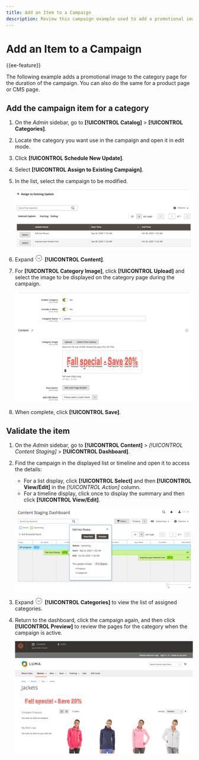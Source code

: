 ```yaml
---
title: Add an Item to a Campaign
description: Review this campaign example used to add a promotional image to the category page for the duration of the campaign.
---
```

# Add an Item to a Campaign

{{ee-feature}}

The following example adds a promotional image to the category page for the duration of the campaign. You can also do the same for a product page or CMS page.

## Add the campaign item for a category

1. On the _Admin_ sidebar, go to **[!UICONTROL Catalog]** > **[!UICONTROL Categories]**.

1. Locate the category you want use in the campaign and open it in edit mode.

1. Click **[!UICONTROL Schedule New Update]**.

1. Select **[!UICONTROL Assign to Existing Campaign]**.

1. In the list, select the campaign to be modified.

   ![Assigning to an existing campaign](./assets/content-staging-assign-to-existing-campaign.png)<!-- zoom -->

1. Expand ![Expansion selector](../assets/icon-display-expand.png) **[!UICONTROL Content]**.

1. For **[!UICONTROL Category Image]**, click **[!UICONTROL Upload]** and select the image to be displayed on the category page during the campaign.

   ![Adding a category image](./assets/content-staging-existing-category-image.png)<!-- zoom -->

1. When complete, click **[!UICONTROL Save]**.

## Validate the item

1. On the _Admin_ sidebar, go to  **[!UICONTROL Content]** > _[!UICONTROL Content Staging]_ > **[!UICONTROL Dashboard]**.

1. Find the campaign in the displayed list or timeline and open it to access the details:

   - For a list display, click **[!UICONTROL Select]** and then **[!UICONTROL View/Edit]** in the _[!UICONTROL Action]_ column.
   - For a timeline display, click once to display the summary and then click **[!UICONTROL View/Edit]**.

   ![Campaign detail](./assets/content-staging-dashboard-summary.png)<!-- zoom -->

1. Expand ![Expansion selector](../assets/icon-display-expand.png) **[!UICONTROL Categories]** to view the list of assigned categories.

1. Return to the dashboard, click the campaign again, and then click **[!UICONTROL Preview]** to review the pages for the category when the campaign is active.

   ![Preview of category image during campaign](./assets/content-staging-category-image-preview.png)<!-- zoom -->